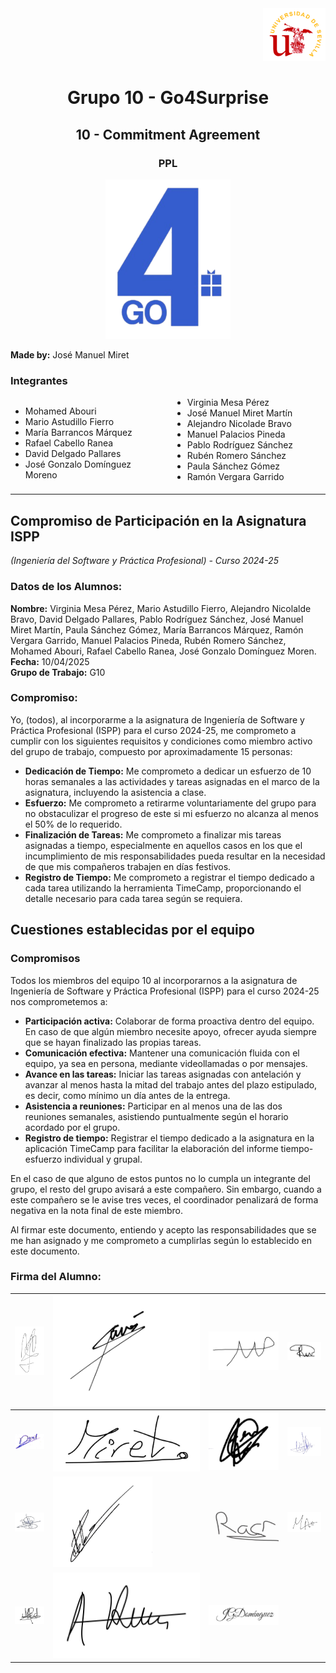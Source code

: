 <div align="right">
    <img src="../logo_US.png" alt="Go4Surprise Logo" width="100">
</div>
<div align="center">

# Grupo 10 - Go4Surprise

## 10 - Commitment Agreement

### PPL

<img src="../logo_Go4Surprise.png" alt="Go4Surprise Logo" width="200">

</div>

**Made by:** José Manuel Miret


### Integrantes
<div style="columns: 2; -webkit-columns: 2; -moz-columns: 2;">

- Mohamed Abouri  
- Mario Astudillo Fierro  
- María Barrancos Márquez  
- Rafael Cabello Ranea  
- David Delgado Pallares  
- José Gonzalo Domínguez Moreno  
- Virginia Mesa Pérez  
- José Manuel Miret Martín  
- Alejandro Nicolade Bravo  
- Manuel Palacios Pineda  
- Pablo Rodríguez Sánchez  
- Rubén Romero Sánchez  
- Paula Sánchez Gómez  
- Ramón Vergara Garrido  

</div>

---

## **Compromiso de Participación en la Asignatura ISPP**  
*(Ingeniería del Software y Práctica Profesional) - Curso 2024-25*

### **Datos de los Alumnos:**

**Nombre:** Virginia Mesa Pérez, Mario Astudillo Fierro, Alejandro Nicolalde Bravo, David Delgado Pallares, Pablo Rodríguez Sánchez, José Manuel Miret Martín, Paula Sánchez Gómez, María Barrancos Márquez, Ramón Vergara Garrido, Manuel Palacios Pineda, Rubén Romero Sánchez, Mohamed Abouri, Rafael Cabello Ranea, José Gonzalo Domínguez Moren.  
**Fecha:** 10/04/2025  
**Grupo de Trabajo:** G10

### **Compromiso:**

Yo, (todos), al incorporarme a la asignatura de Ingeniería de Software y Práctica Profesional (ISPP) para el curso 2024-25, me comprometo a cumplir con los siguientes requisitos y condiciones como miembro activo del grupo de trabajo, compuesto por aproximadamente 15 personas:

- **Dedicación de Tiempo:** Me comprometo a dedicar un esfuerzo de 10 horas semanales a las actividades y tareas asignadas en el marco de la asignatura, incluyendo la asistencia a clase.
- **Esfuerzo:** Me comprometo a retirarme voluntariamente del grupo para no obstaculizar el progreso de este si mi esfuerzo no alcanza al menos el 50% de lo requerido.
- **Finalización de Tareas:** Me comprometo a finalizar mis tareas asignadas a tiempo, especialmente en aquellos casos en los que el incumplimiento de mis responsabilidades pueda resultar en la necesidad de que mis compañeros trabajen en días festivos.
- **Registro de Tiempo:** Me comprometo a registrar el tiempo dedicado a cada tarea utilizando la herramienta TimeCamp, proporcionando el detalle necesario para cada tarea según se requiera.

## **Cuestiones establecidas por el equipo**

### **Compromisos**

Todos los miembros del equipo 10 al incorporarnos a la asignatura de Ingeniería de Software y Práctica Profesional (ISPP) para el curso 2024-25 nos comprometemos a:

- **Participación activa:** Colaborar de forma proactiva dentro del equipo. En caso de que algún miembro necesite apoyo, ofrecer ayuda siempre que se hayan finalizado las propias tareas.
- **Comunicación efectiva:** Mantener una comunicación fluida con el equipo, ya sea en persona, mediante videollamadas o por mensajes.
- **Avance en las tareas:** Iniciar las tareas asignadas con antelación y avanzar al menos hasta la mitad del trabajo antes del plazo estipulado, es decir, como mínimo un día antes de la entrega.
- **Asistencia a reuniones:** Participar en al menos una de las dos reuniones semanales, asistiendo puntualmente según el horario acordado por el grupo.
- **Registro de tiempo:** Registrar el tiempo dedicado a la asignatura en la aplicación TimeCamp para facilitar la elaboración del informe tiempo-esfuerzo individual y grupal.

En el caso de que alguno de estos puntos no lo cumpla un integrante del grupo, el resto del grupo avisará a este compañero. Sin embargo, cuando a este compañero se le avise tres veces, el coordinador penalizará de forma negativa en la nota final de este miembro.

Al firmar este documento, entiendo y acepto las responsabilidades que se me han asignado y me comprometo a cumplirlas según lo establecido en este documento.

### **Firma del Alumno:**

| ![Firma1](./firmasEquipo/Firma1.png) | ![Firma2](./firmasEquipo/Firma2.jpg) | ![Firma3](./firmasEquipo/Firma3.png) | ![Firma4](./firmasEquipo/Firma4.png) |
|--------------------------------------|--------------------------------------|--------------------------------------|--------------------------------------|
| ![Firma5](./firmasEquipo/Firma5.png) | ![Firma6](./firmasEquipo/Firma6.jpg) | ![Firma7](./firmasEquipo/Firma7.png) | ![Firma8](./firmasEquipo/Firma8.png) |
| ![Firma9](./firmasEquipo/Firma9.png) | ![Firma10](./firmasEquipo/Firma10.png) | ![Firma11](./firmasEquipo/Firma11.png) | ![Firma12](./firmasEquipo/Firma12.png) |
| ![Firma13](./firmasEquipo/Firma13.png) | ![Firma14](./firmasEquipo/Firma14.jpg) | ![Firma15](./firmasEquipo/Firma15.png) |                                    |
